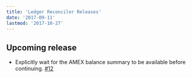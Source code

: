 ```yaml
---
title: 'Ledger Reconciler Releases'
date: '2017-09-11'
lastmod: '2017-10-27'
---
```


## Upcoming release

- Explicitly wait for the AMEX balance summary to be available before continuing. [#12](https://github.com/marvinpinto/ledger-reconciler/pull/12)
